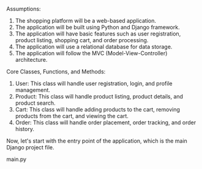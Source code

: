 Assumptions:
1. The shopping platform will be a web-based application.
2. The application will be built using Python and Django framework.
3. The application will have basic features such as user registration, product listing, shopping cart, and order processing.
4. The application will use a relational database for data storage.
5. The application will follow the MVC (Model-View-Controller) architecture.

Core Classes, Functions, and Methods:

1. User: This class will handle user registration, login, and profile management.
2. Product: This class will handle product listing, product details, and product search.
3. Cart: This class will handle adding products to the cart, removing products from the cart, and viewing the cart.
4. Order: This class will handle order placement, order tracking, and order history.

Now, let's start with the entry point of the application, which is the main Django project file.

main.py
